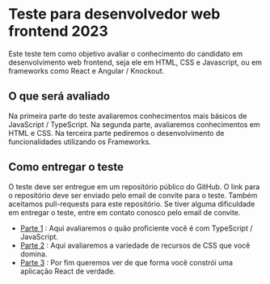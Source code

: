 # Teste para desenvolvedor web frontend 2023

Este teste tem como objetivo avaliar o conhecimento do candidato em desenvolvimento web frontend, seja ele em HTML, CSS e Javascript, ou em frameworks como React e Angular / Knockout.

## O que será avaliado

Na primeira parte do teste avaliaremos conhecimentos mais básicos de JavaScript / TypeScript. Na segunda parte, avaliaremos conhecimentos em HTML e CSS. Na terceira parte pediremos o desenvolvimento de funcionalidades utilizando os Frameworks.

## Como entregar o teste

O teste deve ser entregue em um repositório público do GitHub. O link para o repositório deve ser enviado pelo email de convite para o teste. Também aceitamos pull-requests para este repositório. Se tiver alguma dificuldade em entregar o teste, entre em contato conosco pelo email de convite.

- [Parte 1](parte1.md) : Aqui avaliaremos o quão proficiente você é com TypeScript / JavaScript.
- [Parte 2](parte2.md) : Aqui avaliaremos a variedade de recursos de CSS que você domina.
- [Parte 3](parte3.md) : Por fim queremos ver de que forma você constrói uma aplicação React de verdade.